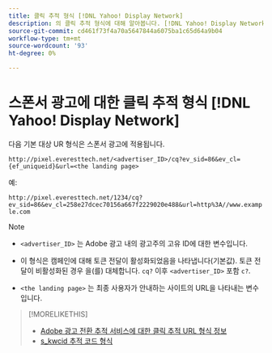 ```yaml
---
title: 클릭 추적 형식 [!DNL Yahoo! Display Network]
description: 의 클릭 추적 형식에 대해 알아봅니다. [!DNL Yahoo! Display Network] 계정.
source-git-commit: cd461f73f4a70a5647844a6075ba1c65d64a9b04
workflow-type: tm+mt
source-wordcount: '93'
ht-degree: 0%

---
```


# 스폰서 광고에 대한 클릭 추적 형식 [!DNL Yahoo! Display Network]

다음 기본 대상 UR 형식은 스폰서 광고에 적용됩니다.

`http://pixel.everesttech.net/<advertiser_ID>/cq?ev_sid=86&ev_cl={ef_uniqueid}&url=<the landing page>`

예:

`http://pixel.everesttech.net/1234/cq?ev_sid=86&ev_cl=258e27dcec70156a667f2229020e488&url=http%3A//www.example.com`

>[!NOTE]
>
>* `<advertiser_ID>` 는 Adobe 광고 내의 광고주의 고유 ID에 대한 변수입니다.
>
>* 이 형식은 캠페인에 대해 토큰 전달이 활성화되었음을 나타냅니다(기본값). 토큰 전달이 비활성화된 경우 을(를) 대체합니다. `cq?` 이후 `<advertiser_ID>` 포함 `c?`.
>
>* `<the landing page>` 는 최종 사용자가 안내하는 사이트의 URL을 나타내는 변수입니다.


>[!MORELIKETHIS]
>
>* [Adobe 광고 전환 추적 서비스에 대한 클릭 추적 URL 형식 정보](formats-click-tracking-about.md)
>* [s\_kwcid 추적 코드 형식](skwcid-tracking-parameter.md)

